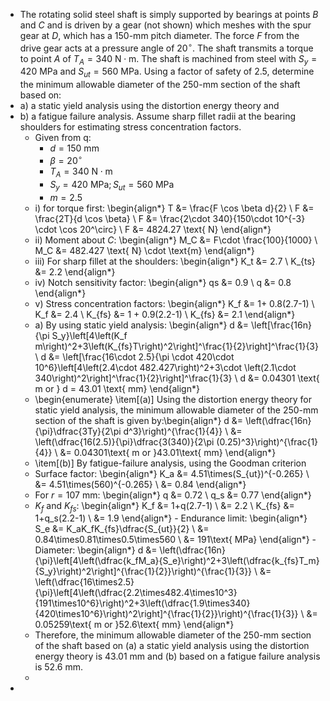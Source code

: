 - The rotating solid steel shaft is simply supported by bearings at points $B$ and $C$ and is driven by a gear (not shown) which meshes with the spur gear at $D$, which has a $150$-mm pitch diameter. The force $F$ from the drive gear acts at a pressure angle of $20^\circ$. The shaft transmits a torque to point $A$ of $T_A = 340 \text{ N} \cdot \text{m}$. The shaft is machined from steel with $S_y = 420 \text{ MPa}$ and $S_{ut} = 560 \text{ MPa}$. Using a factor of safety of $2.5$, determine the minimum allowable diameter of the $250$-mm section of the shaft based on:
- a) a static yield analysis using the distortion energy theory and
- b) a fatigue failure analysis. Assume sharp fillet radii at the bearing shoulders for estimating stress concentration factors.
	- Given from q:
		- $d = 150 \text{ mm}$
		- $\beta = 20^\circ$
		- $T_A = 340 \text{ N} \cdot \text{m}$
		- $S_y = 420 \text{ MPa}; S_{ut} = 560 \text{ MPa}$
		- $m=2.5$
	- i) for torque first:
	  \begin{align*}
	  T &= \frac{F \cos \beta d}{2} \\
	  F &= \frac{2T}{d \cos \beta} \\
	  F &= \frac{2\cdot 340}{150\cdot 10^{-3} \cdot \cos 20^\circ} \\
	  F &= 4824.27 \text{ N}
	  \end{align*}
	- ii) Moment about $C$:
	  \begin{align*}
	  M_C &= F\cdot \frac{100}{1000} \\
	  M_C &= 482.427 \text{ N} \cdot \text{m}
	  \end{align*}
	- iii) For sharp fillet at the shoulders:
	  \begin{align*}
	  K_t &= 2.7 \\
	  K_{ts} &= 2.2
	  \end{align*}
	- iv) Notch sensitivity factor:
	  \begin{align*}
	  qs &= 0.9 \\
	  q &= 0.8
	  \end{align*}
	- v) Stress concentration factors:
	  \begin{align*}
	  K_f &= 1+ 0.8(2.7-1) \\
	  K_f &= 2.4 \\
	  K_{fs} &= 1 + 0.9(2.2-1) \\
	  K_{fs} &= 2.1
	  \end{align*}
	- a) By using static yield analysis:
	  \begin{align*}
	  d &= \left[\frac{16n}{\pi S_y}\left[4\left(K_f m\right)^2+3\left(K_{fs}T\right)^2\right]^\frac{1}{2}\right]^\frac{1}{3} \\
	  d &= \left[\frac{16\cdot 2.5}{\pi \cdot 420\cdot 10^6}\left[4\left(2.4\cdot 482.427\right)^2+3\cdot \left(2.1\cdot 340\right)^2\right]^\frac{1}{2}\right]^\frac{1}{3} \\
	  d &= 0.04301 \text{ m or } d = 43.01 \text{ mm}
	  \end{align*}
	- \begin{enumerate}
	  \item[(a)] Using the distortion energy theory for static yield analysis, the minimum allowable diameter of the 250-mm section of the shaft is given by:\begin{align*}
	  d &= \left(\dfrac{16n}{\pi}\dfrac{3Ty}{2\pi d^3}\right)^{\frac{1}{4}} \\
	  &= \left(\dfrac{16(2.5)}{\pi}\dfrac{3(340)}{2\pi (0.25)^3}\right)^{\frac{1}{4}} \\
	  &= 0.04301\text{ m or }43.01\text{ mm}
	  \end{align*}
	- \item[(b)] By fatigue-failure analysis, using the Goodman criterion
	- Surface factor:
	   \begin{align*}
	     K_a &= 4.51\times(S_{ut})^{-0.265} \\
	     &= 4.51\times(560)^{-0.265} \\
	     &= 0.84
	   \end{align*}
	- For $r=107$ mm:
	   \begin{align*}
	     q &= 0.72 \\
	     q_s &= 0.77
	   \end{align*}
	- $K_f$ and $K_{fs}$:
	   \begin{align*}
	     K_f &= 1+q(2.7-1) \\
	     &= 2.2 \\
	     K_{fs} &= 1+q_s(2.2-1) \\
	     &= 1.9
	   \end{align*}
	  		- Endurance limit:
	   \begin{align*}
	     S_e &= K_aK_fK_{fs}\dfrac{S_{ut}}{2} \\
	     &= 0.84\times0.81\times0.5\times560 \\
	     &= 191\text{ MPa}
	   \end{align*}
	  		- Diameter:
	   \begin{align*}
	     d &= \left(\dfrac{16n}{\pi}\left[4\left(\dfrac{k_fM_a}{S_e}\right)^2+3\left(\dfrac{k_{fs}T_m}{S_y}\right)^2\right]^{\frac{1}{2}}\right)^{\frac{1}{3}} \\
	     &= \left(\dfrac{16\times2.5}{\pi}\left[4\left(\dfrac{2.2\times482.4\times10^3}{191\times10^6}\right)^2+3\left(\dfrac{1.9\times340}{420\times10^6}\right)^2\right]^{\frac{1}{2}}\right)^{\frac{1}{3}} \\
	     &= 0.05259\text{ m or }52.6\text{ mm}
	   \end{align*}
	- Therefore, the minimum allowable diameter of the 250-mm section of the shaft based on (a) a static yield analysis using the distortion energy theory is 43.01 mm and (b) based on a fatigue failure analysis is 52.6 mm.
	-
-